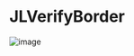 # JLVerifyBorder
![image](https://github.com/linger997/JLVerifyBorder/blob/master/JLVerifyBorder.png)
